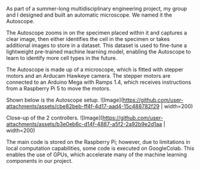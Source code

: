 As part of a summer-long multidisciplinary engineering project, my group and I designed and built an automatic microscope. We named it the Autoscope. 

The Autoscope zooms in on the specimen placed within it and captures a clear image, then either identifies the cell in the specimen or takes additional images to store in a dataset. This dataset is used to fine-tune a lightweight pre-trained machine learning model, enabling the Autoscope to learn to identify more cell types in the future.

The Autoscope is made up of a microscope, which is fitted with stepper motors and an Arducam Hawkeye camera. The stepper motors are connected to an Arduino Mega with Ramps 1.4, which receives instructions from a Raspberry Pi 5 to move the motors.

Shown below is the Autoscope setup.
![Image](https://github.com/user-attachments/assets/cbe82beb-ff4f-4d17-aad4-15c488782f29 | width=200)

Close-up of the 2 controllers.
![Image](https://github.com/user-attachments/assets/b3e0eb6c-d14f-4887-a5f2-2a92b9e2d1aa | width=200)

The main code is stored on the Raspberry Pi; however, due to limitations in local computation capabilities, some code is executed on GoogleColab. This enables the use of GPUs, which accelerate many of the machine learning components in our project.
